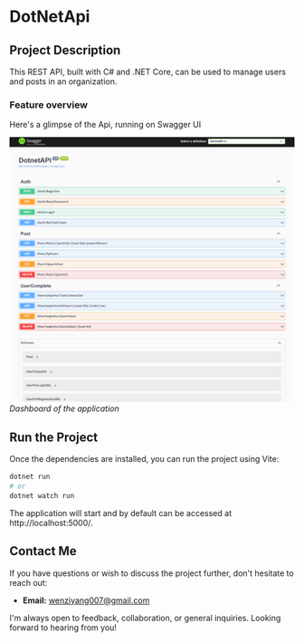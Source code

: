 # DotNetApi

## Project Description

This REST API, built with C# and .NET Core, can be used to manage users and posts in an organization. 

### Feature overview

Here's a glimpse of the Api, running on Swagger UI

![Main View](public/ReadmeImage.png)
_Dashboard of the application_

## Run the Project

Once the dependencies are installed, you can run the project using Vite:

```bash
dotnet run
# or
dotnet watch run
```
The application will start and by default can be accessed at http://localhost:5000/.

## Contact Me

If you have questions or wish to discuss the project further, don't hesitate to reach out:

- **Email:** [wenziyang007@gmail.com](mailto:wenziyang007@gmail.com)

I'm always open to feedback, collaboration, or general inquiries. Looking forward to hearing from you!
